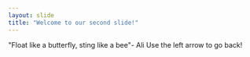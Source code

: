 ```yaml
---
layout: slide
title: "Welcome to our second slide!"
---
```

"Float like a butterfly, sting like a bee"- Ali
Use the left arrow to go back!
